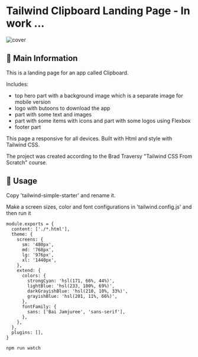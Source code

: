 # Tailwind Clipboard Landing Page - In work ...

![cover](./assets/)


## 🦉 Main Information

This is a landing page for an app called Clipboard.

Includes:
- top hero part with a background image which is a separate image for mobile version
- logo with butoons to download the app
- part with some text and images
- part with some items with icons and part with some logos using Flexbox
- footer part

This page a responsive for all devices. Built with Html and style with Tailwind CSS. 

The project was created according to the Brad Traversy "Tailwind CSS From Scratch" course.

## 🦊 Usage

Copy 'tailwind-simple-starter' and rename it.

Make a screen sizes, color and font configurations in 'tailwind.config.js' and then run it 

```
module.exports = {
  content: ['./*.html'],
  theme: {
    screens: {
      sm: '480px',
      md: '768px',
      lg: '976px',
      xl: '1440px',
    },
    extend: {
      colors: {
        strongCyan: 'hsl(171, 66%, 44%)',
        lightBlue: 'hsl(233, 100%, 69%)',
        darkGrayishBlue: 'hsl(210, 10%, 33%)',
        grayishBlue: 'hsl(201, 11%, 66%)',
      },
      fontFamily: {
        sans: ['Bai Jamjuree', 'sans-serif'],
      },
    },
  },
  plugins: [],
}
```

```
npm run watch
```

